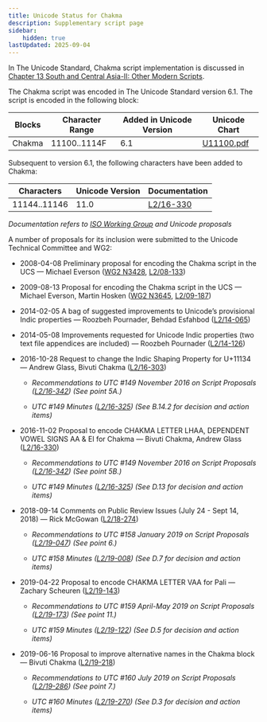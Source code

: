 ```yaml
---
title: Unicode Status for Chakma
description: Supplementary script page
sidebar:
    hidden: true
lastUpdated: 2025-09-04
---
```


In The Unicode Standard, Chakma script implementation is discussed in [Chapter 13 South and Central Asia-II: Other Modern Scripts](http://www.unicode.org/versions/latest/ch13.pdf).

[comment]: # (end of intro)

[comment]: # (start of blocks)

The Chakma script was encoded in The Unicode Standard version 6.1. The script is encoded in the following block:

| Blocks | Character Range | Added in Unicode Version | Unicode Chart |
| ------ | --------------- | ------------------------ | ------------- |
| Chakma | 11100..1114F | 6.1 | [U11100.pdf](http://www.unicode.org/charts/PDF/U11100.pdf) |

[comment]: # (end of blocks)

[comment]: # (start of chars)

Subsequent to version 6.1, the following characters have been added to Chakma:

| Characters | Unicode Version | Documentation |
| ---------- | --------------- | ------------- |
| 11144..11146  |  11.0  |  [L2/16-330](http://www.unicode.org/cgi-bin/GetMatchingDocs.pl?L2/16-330) |

_Documentation refers to [ISO Working Group](https://www.unicode.org/wg2/) and Unicode proposals_

[comment]: # (end of chars)

[comment]: # (start of rest)

A number of proposals for its inclusion were submitted to the Unicode Technical Committee and WG2:

- 2008-04-08 Preliminary proposal for encoding the Chakma script in the UCS — Michael Everson ([WG2 N3428](https://www.unicode.org/wg2/docs/n3428.pdf), [L2/08-133](http://www.unicode.org/cgi-bin/GetMatchingDocs.pl?L2/08-133))

- 2009-08-13 Proposal for encoding the Chakma script in the UCS — Michael Everson, Martin Hosken ([WG2 N3645](https://www.unicode.org/wg2/docs/n3645.pdf), [L2/09-187](http://www.unicode.org/cgi-bin/GetMatchingDocs.pl?L2/09-187))

- 2014-02-05 A bag of suggested improvements to Unicode’s provisional Indic properties — Roozbeh Pournader, Behdad Esfahbod ([L2/14-065](http://www.unicode.org/cgi-bin/GetMatchingDocs.pl?L2/14-065))

- 2014-05-08 Improvements requested for Unicode Indic properties (two text file appendices are included) — Roozbeh Pournader ([L2/14-126](http://www.unicode.org/cgi-bin/GetMatchingDocs.pl?L2/14-126))

- 2016-10-28 Request to change the Indic Shaping Property for U+11134 — Andrew Glass, Bivuti Chakma ([L2/16-303](http://www.unicode.org/cgi-bin/GetMatchingDocs.pl?L2/16-303))

  - _Recommendations to UTC #149 November 2016 on Script Proposals ([L2/16-342](http://www.unicode.org/L2/L2016/16342-script-ad-hoc.pdf)) (See point 5A.)_

  - _UTC #149 Minutes ([L2/16-325](http://www.unicode.org/L2/L2016/16325.htm)) (See B.14.2 for decision and action items)_

- 2016-11-02 Proposal to encode CHAKMA LETTER LHAA, DEPENDENT VOWEL SIGNS AA &amp; EI for Chakma — Bivuti Chakma, Andrew Glass ([L2/16-330](http://www.unicode.org/cgi-bin/GetMatchingDocs.pl?L2/16-330))

  - _Recommendations to UTC #149 November 2016 on Script Proposals ([L2/16-342](http://www.unicode.org/L2/L2016/16342-script-ad-hoc.pdf)) (See point 5B.)_

  - _UTC #149 Minutes ([L2/16-325](http://www.unicode.org/L2/L2016/16325.htm)) (See D.13 for decision and action items)_

- 2018-09-14 Comments on Public Review Issues (July 24 - Sept 14, 2018) — Rick McGowan ([L2/18-274](http://www.unicode.org/cgi-bin/GetMatchingDocs.pl?L2/18-274))

  - _Recommendations to UTC #158 January 2019 on Script Proposals ([L2/19-047](https://www.unicode.org/L2/L2019/19047-script-adhoc-recs.pdf)) (See point 6.)_

  - _UTC #158 Minutes ([L2/19-008](https://www.unicode.org/L2/L2019/19008.htm)) (See D.7 for decision and action items)_

- 2019-04-22 Proposal to encode CHAKMA LETTER VAA for Pali — Zachary Scheuren ([L2/19-143](http://www.unicode.org/cgi-bin/GetMatchingDocs.pl?L2/19-143))

  - _Recommendations to UTC #159 April-May 2019 on Script Proposals ([L2/19-173](http://www.unicode.org/L2/L2019/19173-script-adhoc-recs.pdf)) (See point 11.)_

  - _UTC #159 Minutes ([L2/19-122](http://www.unicode.org/L2/L2019/19122.htm)) (See D.5 for decision and action items)_

- 2019-06-16 Proposal to improve alternative names in the Chakma block — Bivuti Chakma ([L2/19-218](http://www.unicode.org/cgi-bin/GetMatchingDocs.pl?L2/19-218))

  - _Recommendations to UTC #160 July 2019 on Script Proposals ([L2/19-286](https://www.unicode.org/L2/L2019/19286-script-recs.pdf)) (See point 7.)_

  - _UTC #160 Minutes ([L2/19-270](https://www.unicode.org/L2/L2019/19270.htm)) (See D.3 for decision and action items)_
